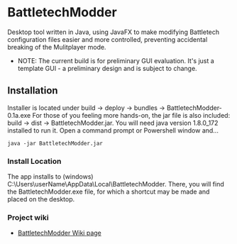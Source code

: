 # BattletechModder
Desktop tool written in Java, using JavaFX to make modifying Battletech configuration files easier and more controlled, preventing accidental breaking of the Mulitplayer mode.

- NOTE: The current build is for preliminary GUI evaluation. It's just a template GUI - a preliminary design and is subject to change.

## Installation
Installer is located under build -> deploy -> bundles -> BattletechModder-0.1a.exe
For those of you feeling more hands-on, the jar file is also included:  build -> dist -> BattletechModder.jar. You will need java version 1.8.0_172 installed to run it. Open a command prompt or Powershell window and...
```
java -jar BattletechModder.jar
```

### Install Location
The app installs to (windows) C:\Users\userName\AppData\Local\BattletechModder. There, you will find the BattletechModder.exe file, for which a shortcut may be made and placed on the desktop.

### Project wiki
- [BattletechModder Wiki page](https://github.com/gcurrier/BattletechModder/wiki)
